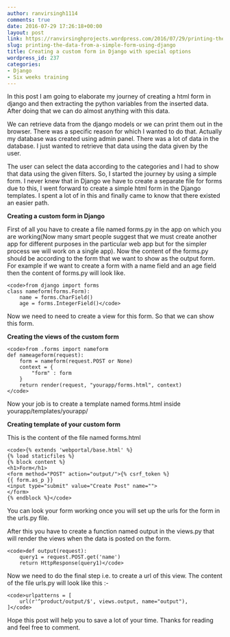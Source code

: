 ```yaml
---
author: ranvirsingh1114
comments: true
date: 2016-07-29 17:26:18+00:00
layout: post
link: https://ranvirsinghprojects.wordpress.com/2016/07/29/printing-the-data-from-a-simple-form-using-django/
slug: printing-the-data-from-a-simple-form-using-django
title: Creating a custom form in Django with special options
wordpress_id: 237
categories:
- Django
- Six weeks training
---
```


In this post I am going to elaborate my journey of creating a html form in django and then extracting the python variables from the inserted data. After doing that we can do almost anything with this data.

We can retrieve data from the django models or we can print them out in the browser. There was a specific reason for which I wanted to do that. Actually my database was created using admin panel. There was a lot of data in the database. I just wanted to retrieve that data using the data given by the user.

The user can select the data according to the categories and I had to show that data using the given filters. So, I started the journey by using a simple form. I never knew that in Django we have to create a separate file for forms due to this, I went forward to create a simple html form in the Django templates. I spent a lot of in this and finally came to know that there existed an easier path.

**Creating a custom form in Django**

First of all you have to create a file named forms.py in the app on which you are working(Now many smart people suggest that we must create another app for different purposes in the particular web app but for the simpler process we will work on a single app). Now the content of the forms.py should be according to the form that we want to show as the output form. For example if we want to create a form with a name field and an age field then the content of forms.py will look like.



    
    <code>from django import forms
    class nameform(forms.Form):
    	name = forms.CharField()
    	age = forms.IntegerField()</code>


Now we need to need to create a view for this form. So that we can show this form.

**Creating the views of the custom form**



    
    <code>from .forms import nameform
    def nameageform(request):
    	form = nameform(request.POST or None)
    	context = {
    		"form" : form
    	}
    	return render(request, "yourapp/forms.html", context)
    </code>


Now your job is to create a template named forms.html inside yourapp/templates/yourapp/

**Creating template of your custom form**

This is the content of the file named forms.html

    
    <code>{% extends 'webportal/base.html' %}
    {% load staticfiles %}
    {% block content %}
    <h1>Form</h1>
    <form method="POST" action="output/">{% csrf_token %}
    {{ form.as_p }}
    <input type="submit" value="Create Post" name="">
    </form>
    {% endblock %}</code>


You can look your form working once you will set up the urls for the form in the urls.py file.

After this you have to create a function named output in the views.py that will render the views when the data is posted on the form.



    
    <code>def output(request):
    	query1 = request.POST.get('name')
    	return HttpResponse(query1)</code>


Now we need to do the final step i.e. to create a url of this view. The content of the file urls.py will look like this :-



    
    <code>urlpatterns = [
        url(r'^product/output/$', views.output, name="output"),
    ]</code>


Hope this post will help you to save a lot of your time. Thanks for reading and feel free to comment.
